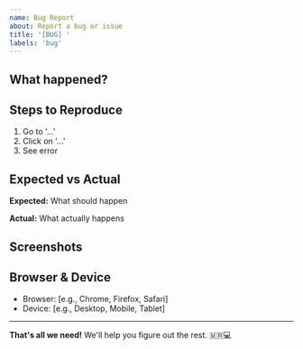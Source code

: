 ```yaml
---
name: Bug Report
about: Report a bug or issue
title: '[BUG] '
labels: 'bug'
---
```


## What happened?

<!-- Describe the bug clearly -->

## Steps to Reproduce

1. Go to '...'
2. Click on '...'
3. See error

## Expected vs Actual

**Expected:** What should happen

**Actual:** What actually happens

## Screenshots

<!-- Add screenshots if helpful -->

## Browser & Device

- Browser: [e.g., Chrome, Firefox, Safari]
- Device: [e.g., Desktop, Mobile, Tablet]

---

**That's all we need!** We'll help you figure out the rest. 🇲🇷💻
